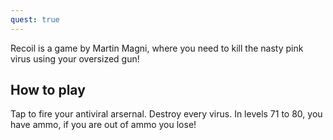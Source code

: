 ```yaml
---
quest: true
---
```

Recoil is a game by Martin Magni, where you need to kill the nasty pink virus using your oversized gun!

## How to play
Tap to fire your antiviral arsernal. Destroy every virus. In levels 71 to 80, you have ammo, if you are out of ammo you lose!